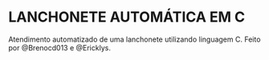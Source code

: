 # LANCHONETE AUTOMÁTICA EM C 

Atendimento automatizado de uma lanchonete utilizando linguagem C.
Feito por @Brenocd013 e @Ericklys.
